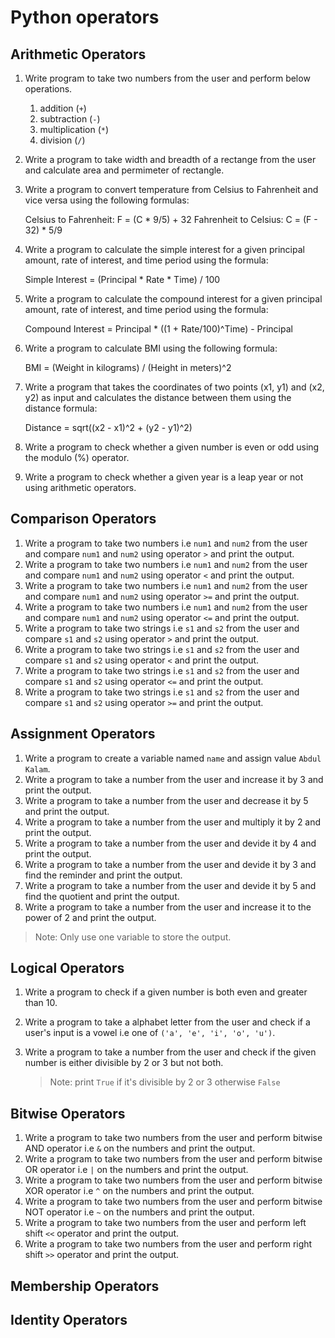 # Python operators

## Arithmetic Operators

1. Write program to take two numbers from the user and perform below operations.
    1. addition (`+`)
    2. subtraction (`-`)
    3. multiplication (`*`)
    4. division (`/`)
2. Write a program to take width and breadth of a rectange from the user and calculate area and permimeter of rectangle. 
3. Write a program to convert temperature from Celsius to Fahrenheit and vice versa using the following formulas:

    Celsius to Fahrenheit: F = (C * 9/5) + 32
    Fahrenheit to Celsius: C = (F - 32) * 5/9

4. Write a program to calculate the simple interest for a given principal amount, rate of interest, and time period using the formula:

    Simple Interest = (Principal * Rate * Time) / 100
5. Write a program to calculate the compound interest for a given principal amount, rate of interest, and time period using the formula:

    Compound Interest = Principal * ((1 + Rate/100)^Time) - Principal

6. Write a program to calculate BMI using the following formula:

    BMI = (Weight in kilograms) / (Height in meters)^2

7. Write a program that takes the coordinates of two points (x1, y1) and (x2, y2) as input and calculates the distance between them using the distance formula:

    Distance = sqrt((x2 - x1)^2 + (y2 - y1)^2)
8. Write a program to check whether a given number is even or odd using the modulo (%) operator.
9. Write a program to check whether a given year is a leap year or not using arithmetic operators.

## Comparison Operators

1. Write a program to take two numbers i.e `num1` and `num2` from the user and compare `num1` and `num2` using operator `>` and print the output.
2. Write a program to take two numbers i.e `num1` and `num2` from the user and compare `num1` and `num2` using operator `<` and print the output.
3. Write a program to take two numbers i.e `num1` and `num2` from the user and compare `num1` and `num2` using operator `>=` and print the output.
4. Write a program to take two numbers i.e `num1` and `num2` from the user and compare `num1` and `num2` using operator `<=` and print the output.
5. Write a program to take two strings i.e `s1` and `s2` from the user and compare `s1` and `s2` using operator `>` and print the output.
6. Write a program to take two strings i.e `s1` and `s2` from the user and compare `s1` and `s2` using operator `<` and print the output.
7. Write a program to take two strings i.e `s1` and `s2` from the user and compare `s1` and `s2` using operator `<=` and print the output.
8. Write a program to take two strings i.e `s1` and `s2` from the user and compare `s1` and `s2` using operator `>=` and print the output.

## Assignment Operators

1. Write a program to create a variable named `name` and assign value `Abdul Kalam`.
2. Write a program to take a number from the user and increase it by 3 and print the output.
3. Write a program to take a number from the user and decrease it by 5 and print the output.
4. Write a program to take a number from the user and multiply it by 2 and print the output.
5. Write a program to take a number from the user and devide it by 4 and print the output.
6. Write a program to take a number from the user and devide it by 3 and find the reminder and print the output.
7. Write a program to take a number from the user and devide it by 5 and find the quotient and print the output.
8. Write a program to take a number from the user and increase it to the power of 2 and print the output.

> Note: Only use one variable to store the output.

## Logical Operators

1. Write a program to check if a given number is both even and greater than 10.
2. Write a program to take a alphabet letter from the user and check if a user's input is a vowel i.e one of `('a', 'e', 'i', 'o', 'u')`.
3. Write a program to take a number from the user and check if the given number is either divisible by 2 or 3 but not both.

    > Note: print `True` if it's divisible by 2 or 3 otherwise `False`

## Bitwise Operators

1. Write a program to take two numbers from the user and perform bitwise AND operator i.e `&` on the numbers and print the output.
2. Write a program to take two numbers from the user and perform bitwise OR operator i.e `|` on the numbers and print the output.
3. Write a program to take two numbers from the user and perform bitwise XOR operator i.e `^` on the numbers and print the output.
4. Write a program to take two numbers from the user and perform bitwise NOT operator i.e `~` on the numbers and print the output.
5. Write a program to take two numbers from the user and perform left shift `<<` operator and print the output.
6. Write a program to take two numbers from the user and perform right shift `>>` operator and print the output.

## Membership Operators

## Identity Operators
